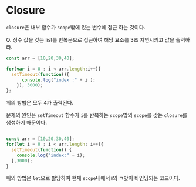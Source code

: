 # Closure

`closure`은 내부 함수가 `scope`밖에 있는 변수에 접근 하는 것이다.

Q. 정수 값을 갖는 list를 반복문으로 접근하여 해당 요소를 3초 지연시키고 값을 출력하라.

```js
const arr = [10,20,30,40];

for(var i = 0 ; i < arr.length;i++){
  setTimeout(function(){
      console.log("index :" + i );
    }), 3000);
};
```
위의 방법은 모두 4가 출력된다.

문제의 원인은 `setTimeout` 함수가 `i`를 반복하는 `scope`밖의 `scope`를 갖는 `closure`를 생성하기 때문이다.

```js

const arr = [10,20,30,40];
for(let i = 0 ; i < arr.length; i++){
  setTimeout(function() {
    console.log("index:" + i);
  },3000);
}
```
위의 방법은 `let`으로 할당하여 현재 `scope`내에서 i의 ㄱ밧이 바인딩되는 코드이다.

